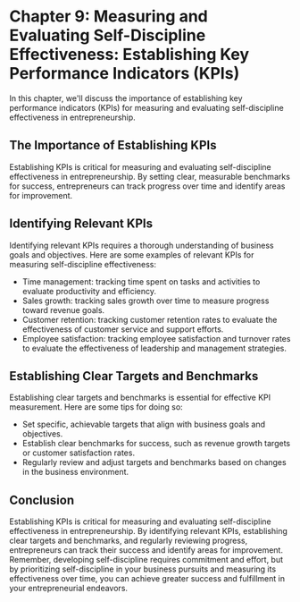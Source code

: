Chapter 9: Measuring and Evaluating Self-Discipline Effectiveness: Establishing Key Performance Indicators (KPIs)
=================================================================================================================

In this chapter, we'll discuss the importance of establishing key performance indicators (KPIs) for measuring and evaluating self-discipline effectiveness in entrepreneurship.

The Importance of Establishing KPIs
-----------------------------------

Establishing KPIs is critical for measuring and evaluating self-discipline effectiveness in entrepreneurship. By setting clear, measurable benchmarks for success, entrepreneurs can track progress over time and identify areas for improvement.

Identifying Relevant KPIs
-------------------------

Identifying relevant KPIs requires a thorough understanding of business goals and objectives. Here are some examples of relevant KPIs for measuring self-discipline effectiveness:

* Time management: tracking time spent on tasks and activities to evaluate productivity and efficiency.
* Sales growth: tracking sales growth over time to measure progress toward revenue goals.
* Customer retention: tracking customer retention rates to evaluate the effectiveness of customer service and support efforts.
* Employee satisfaction: tracking employee satisfaction and turnover rates to evaluate the effectiveness of leadership and management strategies.

Establishing Clear Targets and Benchmarks
-----------------------------------------

Establishing clear targets and benchmarks is essential for effective KPI measurement. Here are some tips for doing so:

* Set specific, achievable targets that align with business goals and objectives.
* Establish clear benchmarks for success, such as revenue growth targets or customer satisfaction rates.
* Regularly review and adjust targets and benchmarks based on changes in the business environment.

Conclusion
----------

Establishing KPIs is critical for measuring and evaluating self-discipline effectiveness in entrepreneurship. By identifying relevant KPIs, establishing clear targets and benchmarks, and regularly reviewing progress, entrepreneurs can track their success and identify areas for improvement. Remember, developing self-discipline requires commitment and effort, but by prioritizing self-discipline in your business pursuits and measuring its effectiveness over time, you can achieve greater success and fulfillment in your entrepreneurial endeavors.
